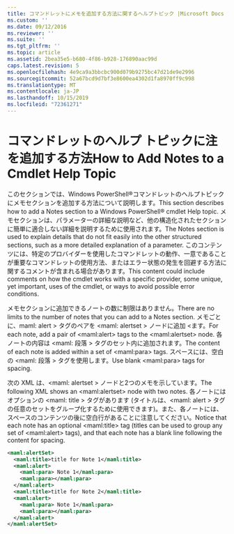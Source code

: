 ```yaml
---
title: コマンドレットにメモを追加する方法に関するヘルプトピック |Microsoft Docs
ms.custom: ''
ms.date: 09/12/2016
ms.reviewer: ''
ms.suite: ''
ms.tgt_pltfrm: ''
ms.topic: article
ms.assetid: 2bea35e5-b680-4f86-b928-176890aac99d
caps.latest.revision: 5
ms.openlocfilehash: 4e9ca9a3bbcbc900d079b9275bc47d21de9e2996
ms.sourcegitcommit: 52a67bcd9d7bf3e8600ea4302d1fa8970ff9c998
ms.translationtype: MT
ms.contentlocale: ja-JP
ms.lasthandoff: 10/15/2019
ms.locfileid: "72361271"
---
```

# <a name="how-to-add-notes-to-a-cmdlet-help-topic"></a><span data-ttu-id="635f9-102">コマンドレットのヘルプ トピックに注を追加する方法</span><span class="sxs-lookup"><span data-stu-id="635f9-102">How to Add Notes to a Cmdlet Help Topic</span></span>

<span data-ttu-id="635f9-103">このセクションでは、Windows PowerShell®コマンドレットのヘルプトピックにメモセクションを追加する方法について説明します。</span><span class="sxs-lookup"><span data-stu-id="635f9-103">This section describes how to add a Notes section to a Windows PowerShell® cmdlet Help topic.</span></span> <span data-ttu-id="635f9-104">メモセクションは、パラメーターの詳細な説明など、他の構造化されたセクションに簡単に適合しない詳細を説明するために使用されます。</span><span class="sxs-lookup"><span data-stu-id="635f9-104">The Notes section is used to explain details that do not fit easily into the other structured sections, such as a more detailed explanation of a parameter.</span></span> <span data-ttu-id="635f9-105">このコンテンツには、特定のプロバイダーを使用したコマンドレットの動作、一意であることが重要なコマンドレットの使用方法、またはエラー状態の発生を回避する方法に関するコメントが含まれる場合があります。</span><span class="sxs-lookup"><span data-stu-id="635f9-105">This content could include comments on how the cmdlet works with a specific provider, some unique, yet important, uses of the cmdlet, or ways to avoid possible error conditions.</span></span>

<span data-ttu-id="635f9-106">メモセクションに追加できるノートの数に制限はありません。</span><span class="sxs-lookup"><span data-stu-id="635f9-106">There are no limits to the number of notes that you can add to a Notes section.</span></span> <span data-ttu-id="635f9-107">メモごとに、maml: alert > タグのペアを \<maml: alertset > ノードに追加 \<ます。</span><span class="sxs-lookup"><span data-stu-id="635f9-107">For each note, add a pair of \<maml:alert> tags to the \<maml:alertset> node.</span></span> <span data-ttu-id="635f9-108">各ノートの内容は \<maml: 段落 > タグのセット内に追加されます。</span><span class="sxs-lookup"><span data-stu-id="635f9-108">The content of each note is added within a set of \<maml:para> tags.</span></span> <span data-ttu-id="635f9-109">スペースには、空白の \<maml: 段落 > タグを使用します。</span><span class="sxs-lookup"><span data-stu-id="635f9-109">Use blank \<maml:para> tags for spacing.</span></span>

<span data-ttu-id="635f9-110">次の XML は、\<maml: alertset > ノードと2つのメモを示しています。</span><span class="sxs-lookup"><span data-stu-id="635f9-110">The following XML shows an \<maml:alertset> node with two notes.</span></span> <span data-ttu-id="635f9-111">各ノートにはオプションの \<maml: title > タグがあります (タイトルは、\<maml: alert > タグの任意のセットをグループ化するために使用できます)。また、各ノートには、スペースのコンテンツの後に空白行があることに注意してください。</span><span class="sxs-lookup"><span data-stu-id="635f9-111">Notice that each note has an optional \<maml:title> tag (titles can be used to group any set of \<maml:alert> tags), and that each note has a blank line following the content for spacing.</span></span>

```xml
<maml:alertSet>
  <maml:title>title for Note 1</maml:title>
  <maml:alert>
    <maml:para> Note 1</maml:para>
    <maml:para></maml:para>
  </maml:alert>
  <maml:title>title for Note 2</maml:title>
  <maml:alert>
    <maml:para> Note 1</maml:para>
    <maml:para></maml:para>
  </maml:alert>
</maml:alertSet>
```



